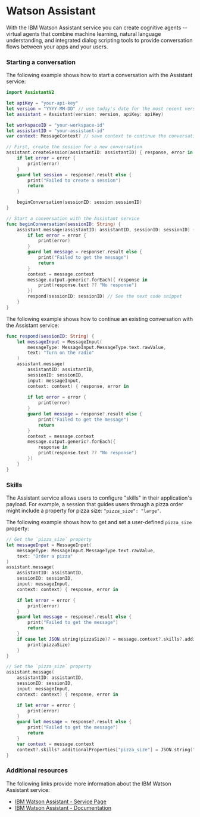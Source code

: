 # Watson Assistant

With the IBM Watson Assistant service you can create cognitive agents -- virtual agents 
that combine machine learning, natural language understanding, and integrated dialog scripting tools to provide conversation flows between your apps and your users.

### Starting a conversation

The following example shows how to start a conversation with the Assistant service:

```swift
import AssistantV2

let apiKey = "your-api-key"
let version = "YYYY-MM-DD" // use today's date for the most recent version
let assistant = Assistant(version: version, apiKey: apiKey)

let workspaceID = "your-workspace-id"
let assistantID = "your-assistant-id"
var context: MessageContext? // save context to continue the conversation later

// First, create the session for a new conversation
assistant.createSession(assistantID: assistantID) { response, error in
	if let error = error {
        print(error)
    }
    guard let session = response?.result else {
        print("Failed to create a session")
        return
    }

    beginConversation(sessionID: session.sessionID)
}

// Start a conversation with the Assistant service
func beginConversation(sessionID: String) {
    assistant.message(assistantID: assistantID, sessionID: sessionID) { response, error in
	    if let error = error {
	        print(error)
	    }
	    guard let message = response?.result else {
	        print("Failed to get the message")
	        return
	    }
        context = message.context
        message.output.generic?.forEach({ response in
            print(response.text ?? "No response")
        })
        respond(sessionID: sessionID) // See the next code snippet
    }
}
```

The following example shows how to continue an existing conversation with the Assistant service:

```swift
func respond(sessionID: String) {
    let messageInput = MessageInput(
		messageType: MessageInput.MessageType.text.rawValue,
		text: "Turn on the radio"
	)
    assistant.message(
        assistantID: assistantID,
        sessionID: sessionID, 
        input: messageInput, 
        context: context) { response, error in
		
		if let error = error {
			print(error)
		}
		guard let message = response?.result else {
			print("Failed to get the message")
			return
		}
		context = message.context
		message.output.generic?.forEach({
			response in
			print(response.text ?? "No response")
		})
	}
}
```

### Skills

The Assistant service allows users to configure "skills" in their application's payload.
For example, a session that guides users through a pizza order might include a property for pizza size: `"pizza_size": "large"`.

The following example shows how to get and set a user-defined `pizza_size` property:

```swift
// Get the `pizza_size` property
let messageInput = MessageInput(
	messageType: MessageInput.MessageType.text.rawValue,
	text: "Order a pizza"
)
assistant.message(
    assistantID: assistantID,
    sessionID: sessionID,
    input: messageInput,
    context: context) { response, error in

	if let error = error {
        print(error)
    }
    guard let message = response?.result else {
        print("Failed to get the message")
        return
    }
    if case let JSON.string(pizzaSize)? = message.context?.skills?.additionalProperties["pizza_size"] {
        print(pizzaSize)
    }
}

// Set the `pizza_size` property
assistant.message(
    assistantID: assistantID,
    sessionID: sessionID,
    input: messageInput,
    context: context) { response, error in

	if let error = error {
        print(error)
    }
    guard let message = response?.result else {
        print("Failed to get the message")
        return
    }
    var context = message.context
    context?.skills?.additionalProperties["pizza_size"] = JSON.string("large")
}
```

### Additional resources

The following links provide more information about the IBM Watson Assistant service:

* [IBM Watson Assistant - Service Page](https://www.ibm.com/cloud/watson-assistant/)
* [IBM Watson Assistant - Documentation](https://console.bluemix.net/docs/services/assistant/index.html#about)
